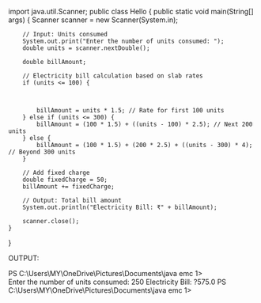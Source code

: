 import java.util.Scanner;
public class Hello {
public static void main(String[] args) {
        Scanner scanner = new Scanner(System.in);



        // Input: Units consumed
        System.out.print("Enter the number of units consumed: ");
        double units = scanner.nextDouble();

        double billAmount;

        // Electricity bill calculation based on slab rates
        if (units <= 100) {



            billAmount = units * 1.5; // Rate for first 100 units
        } else if (units <= 300) {
            billAmount = (100 * 1.5) + ((units - 100) * 2.5); // Next 200 units
        } else {
            billAmount = (100 * 1.5) + (200 * 2.5) + ((units - 300) * 4); // Beyond 300 units
        }

        // Add fixed charge
        double fixedCharge = 50;
        billAmount += fixedCharge;

        // Output: Total bill amount
        System.out.println("Electricity Bill: ₹" + billAmount);

        scanner.close();
    }
}

OUTPUT:




PS C:\Users\MY\OneDrive\Pictures\Documents\java emc 1>  
Enter the number of units consumed: 250
Electricity Bill: ?575.0
PS C:\Users\MY\OneDrive\Pictures\Documents\java emc 1> 


